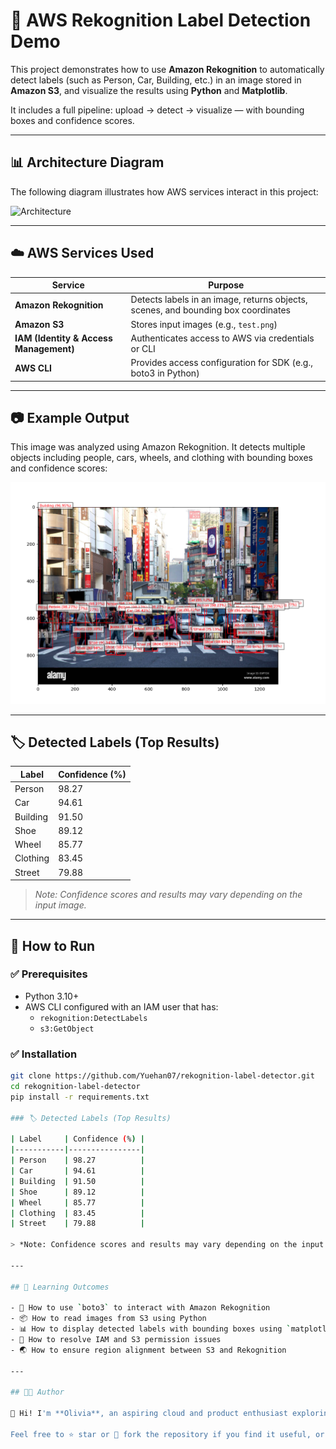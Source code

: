 # 🧠 AWS Rekognition Label Detection Demo

This project demonstrates how to use **Amazon Rekognition** to automatically detect labels (such as Person, Car, Building, etc.) in an image stored in **Amazon S3**, and visualize the results using **Python** and **Matplotlib**.

It includes a full pipeline: upload → detect → visualize — with bounding boxes and confidence scores.

---

## 📊 Architecture Diagram

The following diagram illustrates how AWS services interact in this project:

![Architecture](https://github.com/Yuehan07/rekognition-label-detector/raw/main/architecture.png)

---

## ☁️ AWS Services Used

| Service | Purpose |
|--------|---------|
| **Amazon Rekognition** | Detects labels in an image, returns objects, scenes, and bounding box coordinates |
| **Amazon S3** | Stores input images (e.g., `test.png`) |
| **IAM (Identity & Access Management)** | Authenticates access to AWS via credentials or CLI |
| **AWS CLI** | Provides access configuration for SDK (e.g., boto3 in Python) |

---

## 📷 Example Output

This image was analyzed using Amazon Rekognition. It detects multiple objects including people, cars, wheels, and clothing with bounding boxes and confidence scores:

![Rekognition Output](https://github.com/Yuehan07/rekognition-label-detector/raw/main/rekognition_output.png)

---

## 🏷️ Detected Labels (Top Results)

| Label     | Confidence (%) |
|-----------|----------------|
| Person    | 98.27          |
| Car       | 94.61          |
| Building  | 91.50          |
| Shoe      | 89.12          |
| Wheel     | 85.77          |
| Clothing  | 83.45          |
| Street    | 79.88          |

> *Note: Confidence scores and results may vary depending on the input image.*

---

## 🚀 How to Run

### ✅ Prerequisites

- Python 3.10+
- AWS CLI configured with an IAM user that has:
  - `rekognition:DetectLabels`
  - `s3:GetObject`

### ✅ Installation

```bash
git clone https://github.com/Yuehan07/rekognition-label-detector.git
cd rekognition-label-detector
pip install -r requirements.txt

### 🏷️ Detected Labels (Top Results)

| Label     | Confidence (%) |
|-----------|----------------|
| Person    | 98.27          |
| Car       | 94.61          |
| Building  | 91.50          |
| Shoe      | 89.12          |
| Wheel     | 85.77          |
| Clothing  | 83.45          |
| Street    | 79.88          |

> *Note: Confidence scores and results may vary depending on the input image.*

---

## 🧠 Learning Outcomes

- 🔧 How to use `boto3` to interact with Amazon Rekognition
- 📦 How to read images from S3 using Python
- 📊 How to display detected labels with bounding boxes using `matplotlib`
- 🔐 How to resolve IAM and S3 permission issues
- 🌏 How to ensure region alignment between S3 and Rekognition

---

## 🧑‍💻 Author

👋 Hi! I'm **Olivia**, an aspiring cloud and product enthusiast exploring AWS services through hands-on projects.

Feel free to ⭐ star or 🍴 fork the repository if you find it useful, or connect with me on [GitHub](https://github.com/Yuehan07)!
